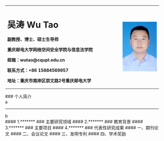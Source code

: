 <table border="0">
  <tr>
    <td width="75%">
      <h1>吴涛 Wu Tao</h1>
      <p><b>副教授、博士、硕士生导师</b></p>
      <p><b>重庆邮电大学网络空间安全学院与信息法学院</b></p>
      <p><b>邮箱：wutao@cqupt.edu.cn</b></p>
      <p><b>联系方式：+86 15884569957</b></p>
      <p><b>地址：重庆市南岸区崇文路2号重庆邮电大学</b></p>
    </td>
    <td width="25%">
      <img src="/zhaopian.jpg"  width="100%">      
    </td>
  </tr>
</table>
### 个人简介
<html>  
    <head></head>  
    <body>  
        <div>a</div>  
        <hr />  
        <div>b</div>  
    </body>  
</html>  
#### 1.*******
### 主要研究领域
#### 2.*******
### 教育背景
#### 3.*******
### 主要项目
#### 4.*******
### 代表性研究成果
#### 一、期刊论文
#### 二、会议论文
#### 三、发明专利
#### 四、学术奖励
